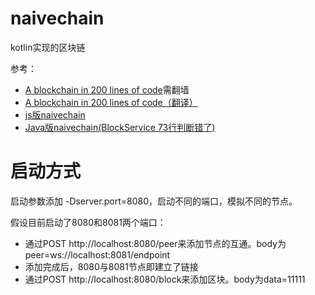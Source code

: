 # naivechain
kotlin实现的区块链

参考：

- [A blockchain in 200 lines of code](https://medium.com/@lhartikk/a-blockchain-in-200-lines-of-code-963cc1cc0e54)需翻墙
- [A blockchain in 200 lines of code（翻译）](http://blog.jobbole.com/110860/)
- [js版naivechain](https://github.com/lhartikk/naivechain)
- [Java版naivechain(BlockService 73行判断错了)](https://github.com/sunysen/naivechain)


# 启动方式

启动参数添加 -Dserver.port=8080，启动不同的端口，模拟不同的节点。

假设目前启动了8080和8081两个端口：
- 通过POST http://localhost:8080/peer来添加节点的互通。body为peer=ws://localhost:8081/endpoint
- 添加完成后，8080与8081节点即建立了链接
- 通过POST http://localhost:8080/block来添加区块。body为data=11111